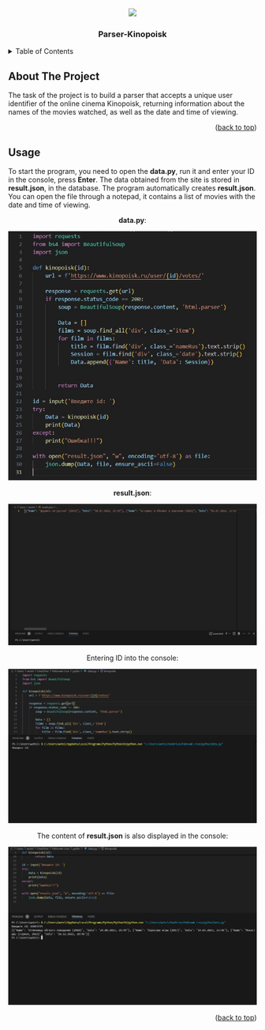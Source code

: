 <a id="readme-top"></a>

<!-- PROJECT LOGO -->
<br />
<div id="header" align="center">
  <img src="https://media.giphy.com/media/M9gbBd9nbDrOTu1Mqx/giphy.gif" width="100"/>
</div>
  <h3 align="center">Parser-Kinopoisk</h3>


<!-- TABLE OF CONTENTS -->
<details>
  <summary>Table of Contents</summary>
  <ol>
    <li>
      <a href="#about-the-project">About The Project</a>
    </li>
    <li><a href="#usage">Usage</a></li>
  </ol>
</details>



<!-- ABOUT THE PROJECT -->
## About The Project


The task of the project is to build a parser that accepts a unique user identifier of the online cinema Kinopoisk, returning information about the names of the movies watched, as well as the date and time of viewing.


<p align="right">(<a href="#readme-top">back to top</a>)</p>






<!-- GETTING STARTED -->

<!-- USAGE EXAMPLES -->
## Usage

To start the program, you need to open the __data.py__, run it and enter your ID in the console, press __Enter__. The data obtained from the site is stored in __result.json__, in the database. The program automatically creates **result.json**. You can open the file through a notepad, it contains a list of movies with the date and time of viewing.

<div align="center">

__data.py__:
<div align="center">
<a href="https://github.com/DiKoshA3/Screenshots.git">
    <img src="/parser.jpg" alt="photo1" "Optional title">
  </a>
  
__result.json__:
<div align="center">
<a href="https://github.com/DiKoshA3/Screenshots.git">
    <img src="/result.jpg" alt="photo1" "Optional title">
  </a>

Entering ID into the console:
<div align="center">
<a href="https://github.com/DiKoshA3/Screenshots.git">
    <img src="/ID.jpg" alt="photo1" "Optional title">
  </a>

The content of __result.json__ is also displayed in the console:
  <div align="center">
  <a href="https://github.com/DiKoshA3/Screenshots.git">
    <img src="/ID result.jpg" alt="photo1" "Optional title">
  </a>


<p align="right">(<a href="#readme-top">back to top</a>)</p>

 
    

